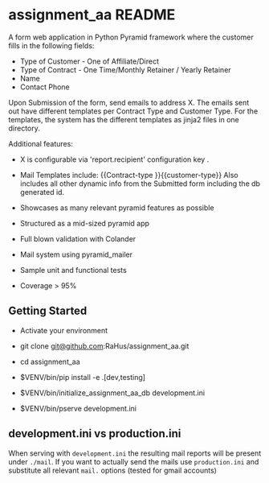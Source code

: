 assignment_aa README
====================
A form web application in Python Pyramid framework where the customer fills in the following fields:

- Type of Customer - One of Affiliate/Direct
- Type of Contract - One Time/Monthly Retainer / Yearly Retainer
- Name
- Contact Phone

Upon Submission of the form, send emails to address X. The emails sent out have different templates per Contract Type
and Customer Type. For the templates, the system has the different templates as jinja2 files in one directory.

Additional features:

* X is configurable via 'report.recipient' configuration key .
* Mail Templates include:
    {{Contract-type }}{{customer-type}}
    Also includes all other dynamic info from the Submitted form including the db generated id.

* Showcases as many relevant pyramid features as possible
* Structured as a mid-sized pyramid app
* Full blown validation with Colander
* Mail system using pyramid_mailer
* Sample unit and functional tests
* Coverage > 95%

Getting Started
---------------
- Activate your environment

- git clone git@github.com:RaHus/assignment_aa.git

- cd assignment_aa

- $VENV/bin/pip install -e .[dev,testing]

- $VENV/bin/initialize_assignment_aa_db development.ini

- $VENV/bin/pserve development.ini

development.ini vs production.ini
---------------------------------
When serving with `development.ini` the resulting mail reports will be present under `./mail`. If you want to actually 
send the mails use `production.ini` and substitute all relevant `mail.` options (tested for gmail accounts)


